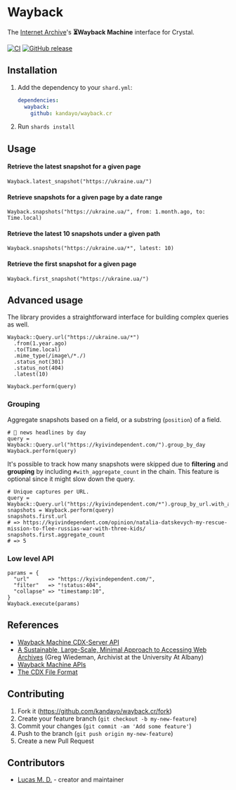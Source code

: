 # Wayback

The [Internet Archive](https://archive.org/)'s **⏳Wayback Machine** interface for Crystal.

[![CI](https://github.com/kandayo/wayback.cr/actions/workflows/ci.yml/badge.svg)](https://github.com/kandayo/wayback.cr/actions/workflows/ci.yml)
[![GitHub release](https://img.shields.io/github/release/kandayo/wayback.cr.svg?label=Release)](https://github.com/kandayo/wayback.cr/releases)

## Installation

1. Add the dependency to your `shard.yml`:

   ```yaml
   dependencies:
     wayback:
       github: kandayo/wayback.cr
   ```

2. Run `shards install`

## Usage

#### Retrieve the latest snapshot for a given page

```crystal
Wayback.latest_snapshot("https://ukraine.ua/")
```

#### Retrieve snapshots for a given page by a date range

```crystal
Wayback.snapshots("https://ukraine.ua/", from: 1.month.ago, to: Time.local)
```

#### Retrieve the latest 10 snapshots under a given path

```crystal
Wayback.snapshots("https://ukraine.ua/*", latest: 10)
```

#### Retrieve the first snapshot for a given page

```crystal
Wayback.first_snapshot("https://ukraine.ua/")
```

## Advanced usage

The library provides a straightforward interface for building complex queries as well.

```crystal
Wayback::Query.url("https://ukraine.ua/*")
  .from(1.year.ago)
  .to(Time.local)
  .mime_type(/image\/*./)
  .status_not(301)
  .status_not(404)
  .latest(10)
```

```crystal
Wayback.perform(query)
```

### Grouping

Aggregate snapshots based on a field, or a substring (`position`) of a field.

```crystal
# 📰 news headlines by day
query = Wayback::Query.url("https://kyivindependent.com/").group_by_day
Wayback.perform(query)
```

It's possible to track how many snapshots were skipped due to **filtering** and
**grouping** by including `#with_aggregate_count` in the chain. This feature is optional
since it might slow down the query.

```crystal
# Unique captures per URL.
query = Wayback::Query.url("https://kyivindependent.com/*").group_by_url.with_aggregate_count
snapshots = Wayback.perform(query)
snapshots.first.url
# => https://kyivindependent.com/opinion/natalia-datskevych-my-rescue-mission-to-flee-russias-war-with-three-kids/
snapshots.first.aggregate_count
# => 5
```

### Low level API

```
params = {
  "url"      => "https://kyivindependent.com/",
  "filter"   => "!status:404",
  "collapse" => "timestamp:10",
}
Wayback.execute(params)
```

## References

- [Wayback Machine CDX-Server API](https://github.com/internetarchive/wayback/blob/master/wayback-cdx-server/README.md)
- [A Sustainable, Large-Scale, Minimal Approach to Accessing Web Archives](https://web.archive.org/web/20220116031116/https://archive-it.org/blog/post/a-sustainable-large-scale-minimal-approach-to-accessing-web-archives/) (Greg Wiedeman, Archivist at the University At Albany)
- [Wayback Machine APIs](https://archive.org/help/wayback_api.php)
- [The CDX File Format](https://archive.org/web/researcher/cdx_file_format.php)

## Contributing

1. Fork it (<https://github.com/kandayo/wayback.cr/fork>)
2. Create your feature branch (`git checkout -b my-new-feature`)
3. Commit your changes (`git commit -am 'Add some feature'`)
4. Push to the branch (`git push origin my-new-feature`)
5. Create a new Pull Request

## Contributors

- [Lucas M. D.](https://github.com/kandayo) - creator and maintainer
